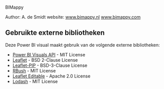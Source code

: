 BIMappy

Author: A. de Smidt
website: www.bimappy.nl  www.bimappy.com

## Gebruikte externe bibliotheken

Deze Power BI visual maakt gebruik van de volgende externe bibliotheken:

- [Power BI Visuals API](https://www.npmjs.com/package/powerbi-visuals-api) - MIT License
- [Leaflet](https://leafletjs.com/) - BSD 2-Clause License
- [Leaflet-PIP](https://github.com/mapbox/leaflet-pip) - BSD-3-Clause License
- [RBush](https://github.com/mourner/rbush) - MIT License
- [Leaflet Editable](https://github.com/Leaflet/Leaflet.Editable) - Apache 2.0 License
- [Lodash](https://lodash.com/) - MIT License
